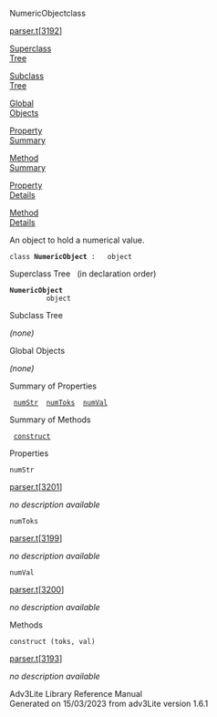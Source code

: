 <span class="title">NumericObject</span><span class="type">class</span>

[parser.t](../file/parser.t.html)\[[3192](../source/parser.t.html#3192)\]

[Superclass  
Tree](#_SuperClassTree_)

[Subclass  
Tree](#_SubClassTree_)

[Global  
Objects](#_ObjectSummary_)

[Property  
Summary](#_PropSummary_)

[Method  
Summary](#_MethodSummary_)

[Property  
Details](#_Properties_)

[Method  
Details](#_Methods_)

<div class="fdesc">

An object to hold a numerical value.

`class `**`NumericObject`**` :   object`

</div>

<span id="_SuperClassTree_"></span>

<div class="mjhd">

<span class="hdln">Superclass Tree</span>   (in declaration order)

</div>

**`NumericObject`**  
`         object`  
<span id="_SubClassTree_"></span>

<div class="mjhd">

<span class="hdln">Subclass Tree</span>  

</div>

*(none)* <span id="_ObjectSummary_"></span>

<div class="mjhd">

<span class="hdln">Global Objects</span>  

</div>

*(none)* <span id="_PropSummary_"></span>

<div class="mjhd">

<span class="hdln">Summary of Properties</span>  

</div>

` `[`numStr`](#numStr)`  `[`numToks`](#numToks)`  `[`numVal`](#numVal)`  `

<span id="_MethodSummary_"></span>

<div class="mjhd">

<span class="hdln">Summary of Methods</span>  

</div>

` `[`construct`](#construct)`  `

<span id="_Properties_"></span>

<div class="mjhd">

<span class="hdln">Properties</span>  

</div>

<span id="numStr"></span>

`numStr`

[parser.t](../file/parser.t.html)\[[3201](../source/parser.t.html#3201)\]

<div class="desc">

*no description available*

</div>

<span id="numToks"></span>

`numToks`

[parser.t](../file/parser.t.html)\[[3199](../source/parser.t.html#3199)\]

<div class="desc">

*no description available*

</div>

<span id="numVal"></span>

`numVal`

[parser.t](../file/parser.t.html)\[[3200](../source/parser.t.html#3200)\]

<div class="desc">

*no description available*

</div>

<span id="_Methods_"></span>

<div class="mjhd">

<span class="hdln">Methods</span>  

</div>

<span id="construct"></span>

`construct (toks, val)`

[parser.t](../file/parser.t.html)\[[3193](../source/parser.t.html#3193)\]

<div class="desc">

*no description available*

</div>

<div class="ftr">

Adv3Lite Library Reference Manual  
Generated on 15/03/2023 from adv3Lite version 1.6.1

</div>
